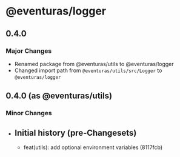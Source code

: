 # @eventuras/logger

## 0.4.0

### Major Changes

- Renamed package from @eventuras/utils to @eventuras/logger
- Changed import path from `@eventuras/utils/src/Logger` to `@eventuras/logger`

## 0.4.0 (as @eventuras/utils)

### Minor Changes

- ## Initial history (pre-Changesets)
  - feat(utils): add optional environment variables (8117fcb)
